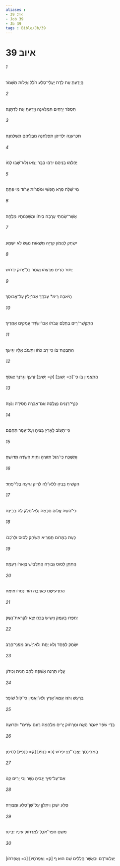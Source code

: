 ```yaml
---
aliases : 
- איוב 39
- Job 39
- Jb 39
tags : Bible/Jb/39
---
```


# איוב 39

###### 1
הֲיָדַעְתָּ עֵת לֶדֶת יַעֲלֵי־סָלַע חֹלֵל אַיָּלֹות תִּשְׁמֹר׃
###### 2
תִּסְפֹּר יְרָחִים תְּמַלֶּאנָה וְיָדַעְתָּ עֵת לִדְתָּנָה׃
###### 3
תִּכְרַעְנָה יַלְדֵיהֶן תְּפַלַּחְנָה חֶבְלֵיהֶם תְּשַׁלַּחְנָה׃
###### 4
יַחְלְמוּ בְנֵיהֶם יִרְבּוּ בַבָּר יָצְאוּ וְלֹא־שָׁבוּ לָמֹו׃
###### 5
מִי־שִׁלַּח פֶּרֶא חָפְשִׁי וּמֹסְרֹות עָרֹוד מִי פִתֵּחַ׃
###### 6
אֲשֶׁר־שַׂמְתִּי עֲרָבָה בֵיתֹו וּמִשְׁכְּנֹותָיו מְלֵחָה׃
###### 7
יִשְׂחַק לַהֲמֹון קִרְיָה תְּשֻׁאֹות נֹוגֵשׂ לֹא יִשְׁמָע׃
###### 8
יְתוּר הָרִים מִרְעֵהוּ וְאַחַר כָּל־יָרֹוק יִדְרֹושׁ׃
###### 9
הֲיֹאבֶה רֵּימ* עָבְדֶךָ אִם־יָלִין עַל־אֲבוּסֶךָ׃
###### 10
הֲתִקְשָׁר־רֵים בְּתֶלֶם עֲבֹתֹו אִם־יְשַׂדֵּד עֲמָקִים אַחֲרֶיךָ׃
###### 11
הֲתִבְטַח־בֹּו כִּי־רַב כֹּחֹו וְתַעֲזֹב אֵלָיו יְגִיעֶךָ׃
###### 12
הֲתַאֲמִין בֹּו כִּי־[כ= יָשׁוּב] [ק= יָשִׁיב] זַרְעֶךָ וְגָרְנְךָ יֶאֱסֹף׃
###### 13
כְּנַף־רְנָנִים נֶעֱלָסָה אִם־אֶבְרָה חֲסִידָה וְנֹצָה׃
###### 14
כִּי־תַעֲזֹב לָאָרֶץ בֵּצֶיהָ וְעַל־עָפָר תְּחַםֵּם׃
###### 15
וַתִּשְׁכַּח כִּי־רֶגֶל תְּזוּרֶהָ וְחַיַּת הַשָּׂדֶה תְּדוּשֶׁהָ׃
###### 16
הִקְשִׁיחַ בָּנֶיהָ לְּלֹא־לָהּ לְרִיק יְגִיעָהּ בְּלִי־פָחַד׃
###### 17
כִּי־הִשָּׁהּ אֱלֹוהַּ חָכְמָה וְלֹא־חָלַק לָהּ בַּבִּינָה׃
###### 18
כָּעֵת בַּמָּרֹום תַּמְרִיא תִּשְׂחַק לַסּוּס וּלְרֹכְבֹו׃
###### 19
הֲתִתֵּן לַסּוּס גְּבוּרָה הֲתַלְבִּישׁ צַוָּארֹו רַעְמָה׃
###### 20
הְתַרְעִישֶׁנּוּ כָּאַרְבֶּה הֹוד נַחְרֹו אֵימָה׃
###### 21
יַחְפְּרוּ בָעֵמֶק וְיָשִׂישׂ בְּכֹחַ יֵצֵא לִקְרַאת־נָשֶׁק׃
###### 22
יִשְׂחַק לְפַחַד וְלֹא יֵחָת וְלֹא־יָשׁוּב מִפְּנֵי־חָרֶב׃
###### 23
עָלָיו תִּרְנֶה אַשְׁפָּה לַהַב חֲנִית וְכִידֹון׃
###### 24
בְּרַעַשׁ וְרֹגֶז יְגַמֶּא־אָרֶץ וְלֹא־יַאֲמִין כִּי־קֹול שֹׁופָר׃
###### 25
בְּדֵי שֹׁפָר יֹאמַר הֶאָח וּמֵרָחֹוק יָרִיחַ מִלְחָמָה רַעַם שָׂרִימ* וּתְרוּעָה׃
###### 26
הֲמִבִּינָתְךָ יַאֲבֶר־נֵץ יִפְרֹשׂ [כ= כְּנָפֹו] [ק= כְּנָפָיו] לְתֵימָן׃
###### 27
אִם־עַל־פִּיךָ יַגְבִּיהַּ נָשֶׁר וְכִי יָרִים קִנֹּו׃
###### 28
סֶלַע יִשְׁכֹּן וְיִתְלֹןָן עַל־שֶׁן־סֶלַע וּמְצוּדָה׃
###### 29
מִשָּׁם חָפַר־אֹכֶל לְמֵרָחֹוק עֵינָיו יַבִּיטוּ׃
###### 30
[כ= וְאֶפְרֹחֹו] [ק= וְאֶפְרֹחָיו] יְעַלְעוּ־דָם וּבַאֲשֶׁר חֲלָלִים שָׁם הוּא׃ ף
